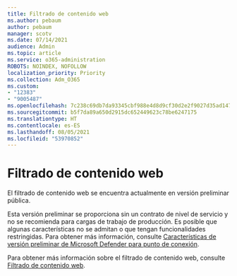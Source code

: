 ```yaml
---
title: Filtrado de contenido web
ms.author: pebaum
author: pebaum
manager: scotv
ms.date: 07/14/2021
audience: Admin
ms.topic: article
ms.service: o365-administration
ROBOTS: NOINDEX, NOFOLLOW
localization_priority: Priority
ms.collection: Adm_O365
ms.custom:
- "12383"
- "9005487"
ms.openlocfilehash: 7c238c69db7da93345cbf988e4d8d9cf30d2e2f9027d35ad147fef6968130108
ms.sourcegitcommit: b5f7da89a650d2915dc652449623c78be6247175
ms.translationtype: HT
ms.contentlocale: es-ES
ms.lasthandoff: 08/05/2021
ms.locfileid: "53970852"
---
```

# <a name="web-content-filtering"></a>Filtrado de contenido web

El filtrado de contenido web se encuentra actualmente en versión preliminar pública.

Esta versión preliminar se proporciona sin un contrato de nivel de servicio y no se recomienda para cargas de trabajo de producción. Es posible que algunas características no se admitan o que tengan funcionalidades restringidas. Para obtener más información, consulte [Características de versión preliminar de Microsoft Defender para punto de conexión](/microsoft-365/security/defender-endpoint/preview).

Para obtener más información sobre el filtrado de contenido web, consulte [Filtrado de contenido web](/microsoft-365/security/defender-endpoint/web-content-filtering).